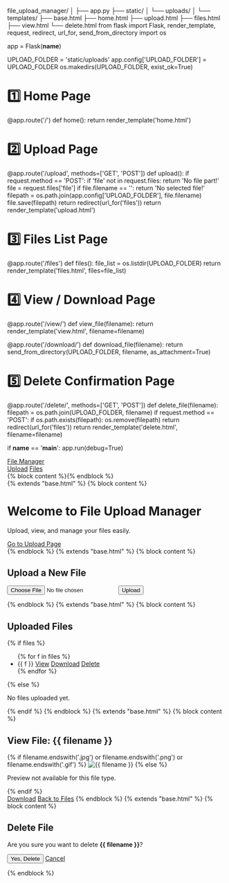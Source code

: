 file_upload_manager/
│
├── app.py
├── static/
│   └── uploads/
│
└── templates/
    ├── base.html
    ├── home.html
    ├── upload.html
    ├── files.html
    ├── view.html
    └── delete.html
from flask import Flask, render_template, request, redirect, url_for, send_from_directory
import os

app = Flask(__name__)

UPLOAD_FOLDER = 'static/uploads'
app.config['UPLOAD_FOLDER'] = UPLOAD_FOLDER
os.makedirs(UPLOAD_FOLDER, exist_ok=True)

# 1️⃣ Home Page
@app.route('/')
def home():
    return render_template('home.html')

# 2️⃣ Upload Page
@app.route('/upload', methods=['GET', 'POST'])
def upload():
    if request.method == 'POST':
        if 'file' not in request.files:
            return 'No file part!'
        file = request.files['file']
        if file.filename == '':
            return 'No selected file!'
        filepath = os.path.join(app.config['UPLOAD_FOLDER'], file.filename)
        file.save(filepath)
        return redirect(url_for('files'))
    return render_template('upload.html')

# 3️⃣ Files List Page
@app.route('/files')
def files():
    file_list = os.listdir(UPLOAD_FOLDER)
    return render_template('files.html', files=file_list)

# 4️⃣ View / Download Page
@app.route('/view/<filename>')
def view_file(filename):
    return render_template('view.html', filename=filename)

@app.route('/download/<filename>')
def download_file(filename):
    return send_from_directory(UPLOAD_FOLDER, filename, as_attachment=True)

# 5️⃣ Delete Confirmation Page
@app.route('/delete/<filename>', methods=['GET', 'POST'])
def delete_file(filename):
    filepath = os.path.join(UPLOAD_FOLDER, filename)
    if request.method == 'POST':
        if os.path.exists(filepath):
            os.remove(filepath)
        return redirect(url_for('files'))
    return render_template('delete.html', filename=filename)

if __name__ == '__main__':
    app.run(debug=True)
<!DOCTYPE html>
<html>
<head>
  <title>File Upload Manager</title>
  <link rel="stylesheet" href="https://cdn.jsdelivr.net/npm/bootstrap@5.3.0/dist/css/bootstrap.min.css">
</head>
<body class="bg-light">
<nav class="navbar navbar-expand-lg navbar-dark bg-dark mb-4">
  <div class="container">
    <a class="navbar-brand" href="/">File Manager</a>
    <div>
      <a class="nav-link d-inline text-light" href="/upload">Upload</a>
      <a class="nav-link d-inline text-light" href="/files">Files</a>
    </div>
  </div>
</nav>
<div class="container">
  {% block content %}{% endblock %}
</div>
</body>
</html>
{% extends "base.html" %}
{% block content %}
<div class="text-center mt-5">
  <h1>Welcome to File Upload Manager</h1>
  <p class="lead">Upload, view, and manage your files easily.</p>
  <a href="/upload" class="btn btn-primary">Go to Upload Page</a>
</div>
{% endblock %}
{% extends "base.html" %}
{% block content %}
<h2>Upload a New File</h2>
<form action="/upload" method="post" enctype="multipart/form-data" class="mt-3">
  <input type="file" name="file" class="form-control mb-3" required>
  <button class="btn btn-success">Upload</button>
</form>
{% endblock %}
{% extends "base.html" %}
{% block content %}
<h2>Uploaded Files</h2>
{% if files %}
<ul class="list-group mt-3">
  {% for f in files %}
  <li class="list-group-item d-flex justify-content-between align-items-center">
    {{ f }}
    <span>
      <a href="/view/{{ f }}" class="btn btn-info btn-sm">View</a>
      <a href="/download/{{ f }}" class="btn btn-secondary btn-sm">Download</a>
      <a href="/delete/{{ f }}" class="btn btn-danger btn-sm">Delete</a>
    </span>
  </li>
  {% endfor %}
</ul>
{% else %}
<p>No files uploaded yet.</p>
{% endif %}
{% endblock %}
{% extends "base.html" %}
{% block content %}
<h2>View File: {{ filename }}</h2>
<div class="mt-3">
  {% if filename.endswith('.jpg') or filename.endswith('.png') or filename.endswith('.gif') %}
    <img src="/static/uploads/{{ filename }}" class="img-fluid" alt="{{ filename }}">
  {% else %}
    <p>Preview not available for this file type.</p>
  {% endif %}
</div>
<a href="/download/{{ filename }}" class="btn btn-primary mt-3">Download</a>
<a href="/files" class="btn btn-secondary mt-3">Back to Files</a>
{% endblock %}
{% extends "base.html" %}
{% block content %}
<h2>Delete File</h2>
<p>Are you sure you want to delete <strong>{{ filename }}</strong>?</p>
<form method="post">
  <button type="submit" class="btn btn-danger">Yes, Delete</button>
  <a href="/files" class="btn btn-secondary">Cancel</a>
</form>
{% endblock %}
